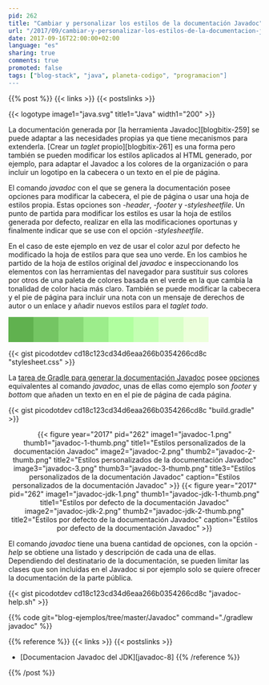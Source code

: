 ```yaml
---
pid: 262
title: "Cambiar y personalizar los estilos de la documentación Javadoc"
url: "/2017/09/cambiar-y-personalizar-los-estilos-de-la-documentacion-javadoc/"
date: 2017-09-16T22:00:00+02:00
language: "es"
sharing: true
comments: true
promoted: false
tags: ["blog-stack", "java", planeta-codigo", "programacion"]
---
```


{{% post %}}
{{< links >}}
{{< postslinks >}}

{{< logotype image1="java.svg" title1="Java" width1="200" >}}

La documentación generada por [la herramienta Javadoc][blogbitix-259] se puede adaptar a las necesidades propias ya que tiene mecanismos para extenderla. [Crear un _taglet_ propio][blogbitix-261] es una forma pero también se pueden modificar los estilos aplicados al HTML generado, por ejemplo, para adaptar el Javadoc a los colores de la organización o para incluir un logotipo en la cabecera o un texto en el pie de página.

El comando _javadoc_ con el que se genera la documentación posee opciones para modificar la cabecera, el pie de página o usar una hoja de estilos propia. Estas opciones son  _-header_, _-footer_ y _-stylesheetfile_. Un punto de partida para modificar los estilos es usar la hoja de estilos generada por defecto, realizar en ella las modificaciones oportunas y finalmente indicar que se use con el opción _-stylesheetfile_.

En el caso de este ejemplo en vez de usar el color azul por defecto he modificado la hoja de estilos para que sea uno verde. En los cambios he partido de la hoja de estilos original del _javadoc_ e inspeccionando los elementos con las herramientas del navegador para sustituir sus colores por otros de una paleta de colores basada en el verde en la que cambia la tonalidad de color hacia más claro. También se puede modificar la cabecera y el pie de página para incluir una nota con un mensaje de derechos de autor o un enlace y añadir nuevos estilos para el _taglet_ _todo_.

<div style="float: left; width: 50px; height: 50px; background: rgb(96, 177, 79);"></div>
<div style="float: left; width: 50px; height: 50px; background: rgb(116, 197, 99);"></div>
<div style="float: left; width: 50px; height: 50px; background: rgb(136, 217, 119);"></div>
<div style="float: left; width: 50px; height: 50px; background: rgb(156, 237, 139);"></div>
<div style="float: left; width: 50px; height: 50px; background: rgb(176, 255, 159);"></div>
<div style="float: left; width: 50px; height: 50px; background: rgb(196, 255, 179);"></div>
<div style="float: left; width: 50px; height: 50px; background: rgb(216, 255, 199);"></div>
<div style="float: left; width: 50px; height: 50px; background: rgb(236, 255, 219);"></div>
<div style="clear: both;"></div>

{{< gist picodotdev cd18c123cd34d6eaa266b0354266cd8c "stylesheet.css" >}}

La [tarea de Gradle para generar la documentación Javadoc](https://docs.gradle.org/current/dsl/org.gradle.api.tasks.javadoc.Javadoc.html) posee [opciones](https://docs.gradle.org/current/javadoc/org/gradle/external/javadoc/StandardJavadocDocletOptions.html) equivalentes al comando _javadoc_, unas de ellas como ejemplo son _footer_ y _bottom_ que añaden un texto en en el pie de página de cada página.

{{< gist picodotdev cd18c123cd34d6eaa266b0354266cd8c "build.gradle" >}}

<div class="media" style="text-align: center;">
    {{< figure year="2017" pid="262"
        image1="javadoc-1.png" thumb1="javadoc-1-thumb.png" title1="Estilos personalizados de la documentación Javadoc"
        image2="javadoc-2.png" thumb2="javadoc-2-thumb.png" title2="Estilos personalizados de la documentación Javadoc"
        image3="javadoc-3.png" thumb3="javadoc-3-thumb.png" title3="Estilos personalizados de la documentación Javadoc"
        caption="Estilos personalizados de la documentación Javadoc" >}}
    {{< figure year="2017" pid="262"
        image1="javadoc-jdk-1.png" thumb1="javadoc-jdk-1-thumb.png" title1="Estilos por defecto de la documentación Javadoc"
        image2="javadoc-jdk-2.png" thumb2="javadoc-jdk-2-thumb.png" title2="Estilos por defecto de la documentación Javadoc"
        caption="Estilos por defecto de la documentación Javadoc" >}}
</div>

El comando _javadoc_ tiene una buena cantidad de opciones, con la opción _-help_ se obtiene una listado y descripción de cada una de ellas. Dependiendo del destinatario de la documentación, se pueden limitar las clases que son incluidas en el Javadoc si por ejemplo solo se quiere ofrecer la documentación de la parte pública.

{{< gist picodotdev cd18c123cd34d6eaa266b0354266cd8c "javadoc-help.sh" >}}

{{% code git="blog-ejemplos/tree/master/Javadoc" command="./gradlew javadoc" %}}

{{% reference %}}
{{< links >}}
{{< postslinks >}}
* [Documentacion Javadoc del JDK][javadoc-8]
{{% /reference %}}

{{% /post %}}
